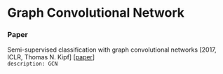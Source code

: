# Graph Convolutional Network

### Paper

Semi-supervised classification with graph convolutional networks \[2017, ICLR, Thomas N. Kipf\] \[[paper](https://arxiv.org/pdf/1609.02907.pdf)\]<br/>
`description: GCN`





